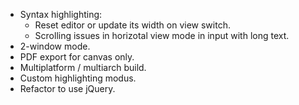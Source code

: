 * Syntax highlighting:
  * Reset editor or update its width on view switch.
  * Scrolling issues in horizotal view mode in input with long text.
* 2-window mode.
* PDF export for canvas only.
* Multiplatform / multiarch build.
* Custom highlighting modus.
* Refactor to use jQuery.
